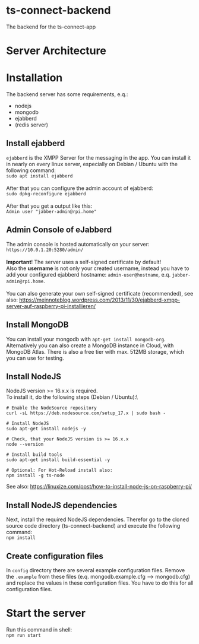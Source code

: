 # ts-connect-backend
The backend for the ts-connect-app

# Server Architecture

# Installation

The backend server has some requirements, e.q.:
  - nodejs
  - mongodb
  - ejabberd
  - (redis server)

## Install ejabberd

`ejabberd` is the XMPP Server for the messaging in the app.
You can install it in nearly on every linux server, especially on Debian / Ubuntu with the following command:\
`sudo apt install ejabberd`\
\
After that you can configure the admin account of ejabberd:\
`sudo dpkg-reconfigure ejabberd`\
\
After that you get a output like this:\
`Admin user "jabber-admin@rpi.home"`

## Admin Console of eJabberd

The admin console is hosted automatically on your server:\
`https://10.0.1.20:5280/admin/`\
\
**Important**! The server uses a self-signed certificate by default!\
Also the **username** is not only your created username, instead you have to add your configured ejabberd hostname: `admin-user@hostname`, e.q. `jabber-admin@rpi.home`.\
\
You can also generate your own self-signed certificate (recommended), see also: https://meinnoteblog.wordpress.com/2013/11/30/ejabberd-xmpp-server-auf-raspberry-pi-installieren/

## Install MongoDB

You can install your mongodb with `apt-get install mongodb-org`.\
Alternatively you can also create a MongoDB instance in Cloud, with MongoDB Atlas. There is also a free tier with max. 512MB storage, which you can use for testing.

## Install NodeJS

NodeJS version >= 16.x.x is required.\
To install it, do the following steps (Debian / Ubuntu):\
```shell
# Enable the NodeSource repository
curl -sL https://deb.nodesource.com/setup_17.x | sudo bash -

# Install NodeJS
sudo apt-get install nodejs -y

# Check, that your NodeJS version is >= 16.x.x
node --version

# Install build tools
sudo apt-get install build-essential -y

# Optional: For Hot-Reload install also:
npm install -g ts-node
```

See also: https://linuxize.com/post/how-to-install-node-js-on-raspberry-pi/

## Install NodeJS dependencies

Next, install the required NodeJS dependencies. Therefor go to the cloned source code directory (ts-connect-backend) and execute the following command:\
`npm install`

## Create configuration files

In `config` directory there are several example configuration files.
Remove the `.example` from these files (e.q. mongodb.example.cfg --> mongodb.cfg) and replace the values in these configuration files.
You have to do this for all configuration files.

# Start the server

Run this command in shell:\
`npm run start`
